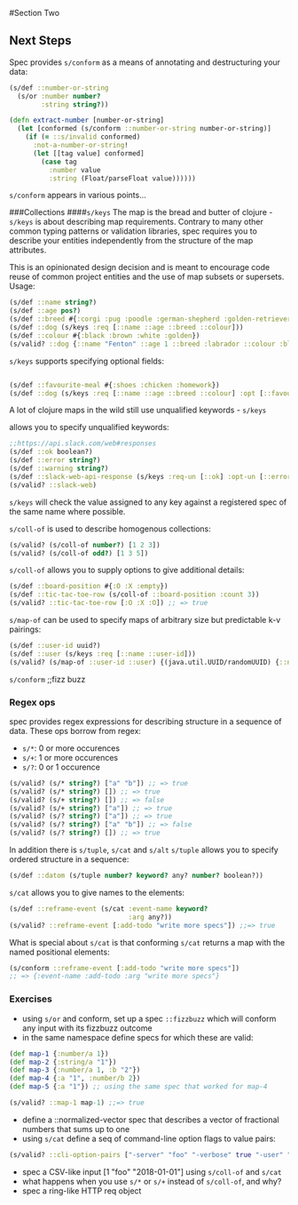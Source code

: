 #Section Two
## Next Steps
Spec provides `s/conform` as a means of annotating and destructuring your data:
```clj
(s/def ::number-or-string
  (s/or :number number?
        :string string?))

(defn extract-number [number-or-string]
  (let [conformed (s/conform ::number-or-string number-or-string)]
    (if (= ::s/invalid conformed)
      :not-a-number-or-string!
      (let [[tag value] conformed]
        (case tag
          :number value
          :string (Float/parseFloat value))))))
```

`s/conform` appears in various points...

###Collections
####`s/keys`
The map is the bread and butter of clojure - `s/keys` is about describing map
requirements. Contrary to many other common typing patterns or validation
libraries, spec requires you to describe your entities independently from the
structure of the map attributes.

This is an opinionated design decision and is meant to encourage code reuse of
common project entities and the use of map subsets or supersets.
Usage:

```clj
(s/def ::name string?)
(s/def ::age pos?)
(s/def ::breed #{:corgi :pug :poodle :german-shepherd :golden-retriever :labrador})
(s/def ::dog (s/keys :req [::name ::age ::breed ::colour]))
(s/def ::colour #{:black :brown :white :golden})
(s/valid? ::dog {::name "Fenton" ::age 1 ::breed :labrador ::colour :black})
```

`s/keys` supports specifying optional fields:
```clj

(s/def ::favourite-meal #{:shoes :chicken :homework})
(s/def ::dog (s/keys :req [::name ::age ::breed ::colour] :opt [::favourite-meal]))
```
A lot of clojure maps in the wild still use unqualified keywords - `s/keys`

allows you to specify unqualified keywords:
```clj
;;https://api.slack.com/web#responses
(s/def ::ok boolean?)
(s/def ::error string?)
(s/def ::warning string?)
(s/def ::slack-web-api-response (s/keys :req-un [::ok] :opt-un [::error ::warning]))
(s/valid? ::slack-web)
```

`s/keys` will check the value assigned to any key against a registered spec of
the same name where possible.

`s/coll-of` is used to describe homogenous collections:
```clj
(s/valid? (s/coll-of number?) [1 2 3])
(s/valid? (s/coll-of odd?) [1 3 5])
```

`s/coll-of` allows you to supply options to give additional details:
```clj
(s/def ::board-position #{:O :X :empty})
(s/def ::tic-tac-toe-row (s/coll-of ::board-position :count 3))
(s/valid? ::tic-tac-toe-row [:O :X :O]) ;; => true
```

`s/map-of` can be used to specify maps of arbitrary size but predictable k-v
pairings:

```clj
(s/def ::user-id uuid?)
(s/def ::user (s/keys :req [::name ::user-id]))
(s/valid? (s/map-of ::user-id ::user) {(java.util.UUID/randomUUID) {::name "foo" ::user-id (java.util.UUID/randomUUID)}})
```

`s/conform` ;;fizz buzz


### Regex ops
spec provides regex expressions for describing structure in a sequence of data.
These ops borrow from regex:
- `s/*`: 0 or more occurences
- `s/+`: 1 or more occurences
- `s/?`: 0 or 1 occurence
```clj
(s/valid? (s/* string?) ["a" "b"]) ;; => true
(s/valid? (s/* string?) []) ;; => true
(s/valid? (s/+ string?) []) ;; => false
(s/valid? (s/+ string?) ["a"]) ;; => true
(s/valid? (s/? string?) ["a"]) ;; => true
(s/valid? (s/? string?) ["a" "b"]) ;; => false
(s/valid? (s/? string?) []) ;; => true
```

In addition there is `s/tuple`, `s/cat` and `s/alt`
`s/tuple` allows you to specify ordered structure in a sequence:
```clj
(s/def ::datom (s/tuple number? keyword? any? number? boolean?))
```

`s/cat` allows you to give names to the elements:
```clj
(s/def ::reframe-event (s/cat :event-name keyword?
                              :arg any?))
(s/valid? ::reframe-event [:add-todo "write more specs"]) ;;=> true
```
What is special about `s/cat` is that conforming `s/cat` returns a map with the
named positional elements:
```clj
(s/conform ::reframe-event [:add-todo "write more specs"])
;; => {:event-name :add-todo :arg "write more specs"}
```

### Exercises
- using `s/or` and conform, set up a spec `::fizzbuzz` which will conform any
  input with its fizzbuzz outcome
- in the same namespace define specs for which these are valid:
```clj
(def map-1 {:number/a 1})
(def map-2 {:string/a "1"})
(def map-3 {:number/a 1, :b "2"})
(def map-4 {:a "1", :number/b 2})
(def map-5 {:a "1"}) ;; using the same spec that worked for map-4

(s/valid? ::map-1 map-1) ;;=> true
```
- define a ::normalized-vector spec that describes a vector of fractional
  numbers that sums up to one
- using `s/cat` define a seq of command-line option flags to value pairs:
```clj
(s/valid? ::cli-option-pairs ["-server" "foo" "-verbose" true "-user" "joe"])
```
- spec a CSV-like input [1 "foo" "2018-01-01"] using `s/coll-of` and `s/cat`
- what happens when you use `s/*` or `s/+` instead of `s/coll-of`, and why?
- spec a ring-like HTTP req object
